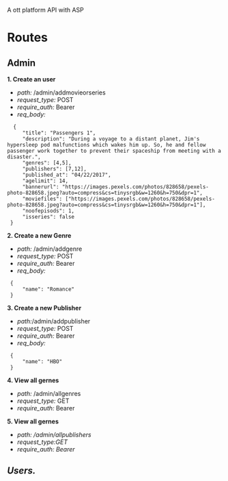 A ott platform API with ASP



# Routes

## Admin
  **1. Create an user**
  - <i>path:</i> /admin/addmovieorseries <br>
  - <i>request_type:</i> POST <br>
  - <i>require_auth:</i> Bearer <br>
  - <i>req_body:</i>

  ```
    {
       "title": "Passengers 1",
       "description": "During a voyage to a distant planet, Jim's hypersleep pod malfunctions which wakes him up. So, he and fellow passenger work together to prevent their spaceship from meeting with a disaster.",
       "genres": [4,5],
       "publishers": [7,12],
       "published_at": "04/22/2017",
       "agelimit": 14,
       "bannerurl": "https://images.pexels.com/photos/828658/pexels-photo-828658.jpeg?auto=compress&cs=tinysrgb&w=1260&h=750&dpr=1",
       "moviefiles": ["https://images.pexels.com/photos/828658/pexels-photo-828658.jpeg?auto=compress&cs=tinysrgb&w=1260&h=750&dpr=1"],
       "noofepisods": 1,
       "isseries": false
   }
```

**2. Create a new Genre**
  - <i>path:</i> /admin/addgenre <br>
  - <i>request_type:</i> POST <br>
  - <i>require_auth:</i> Bearer <br>
  - <i>req_body:</i>
 ```
  {
      "name": "Romance"
  }
 ```


 **3. Create a new Publisher**
  - <i>path:</i>/admin/addpublisher <br>
  - <i>request_type:</i> POST <br>
  - <i>require_auth:</i> Bearer <br>
  - <i>req_body:</i>
 ```
  {
      "name": "HBO"
  }
 ```

**4. View all gernes**
  - <i>path:</i> /admin/allgenres <br>
  - <i>request_type:</i> GET <br>
  - <i>require_auth:</i> Bearer <br>

**5. View all gernes**
  - <i>path:</b> /admin/allpublishers <br>
  - <i>request_type:</i>GET <br>
  - <i>require_auth:</i> Bearer <br>

  

## Users.
